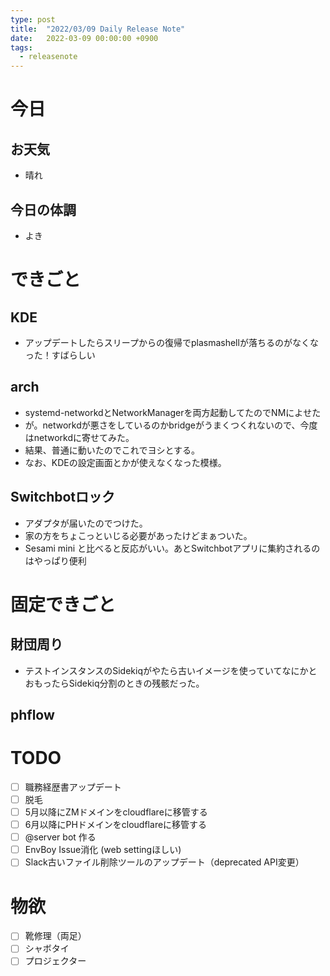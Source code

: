 ```yaml
---
type: post
title:  "2022/03/09 Daily Release Note"
date:   2022-03-09 00:00:00 +0900
tags:
  - releasenote
---
```

# 今日

## お天気

* 晴れ

## 今日の体調

* よき

# できごと

## KDE

* アップデートしたらスリープからの復帰でplasmashellが落ちるのがなくなった！すばらしい

## arch

* systemd-networkdとNetworkManagerを両方起動してたのでNMによせた
* が。networkdが悪さをしているのかbridgeがうまくつくれないので、今度はnetworkdに寄せてみた。
* 結果、普通に動いたのでこれでヨシとする。
* なお、KDEの設定画面とかが使えなくなった模様。

## Switchbotロック

* アダプタが届いたのでつけた。
* 家の方をちょこっといじる必要があったけどまぁついた。
* Sesami mini と比べると反応がいい。あとSwitchbotアプリに集約されるのはやっぱり便利

# 固定できごと

## 財団周り

* テストインスタンスのSidekiqがやたら古いイメージを使っていてなにかとおもったらSidekiq分割のときの残骸だった。

## phflow

# TODO 

- [ ] 職務経歴書アップデート
- [ ] 脱毛
- [ ] 5月以降にZMドメインをcloudflareに移管する
- [ ] 6月以降にPHドメインをcloudflareに移管する
- [ ] @server bot 作る
- [ ] EnvBoy Issue消化 (web settingほしい)
- [ ] Slack古いファイル削除ツールのアップデート（deprecated API変更）

# 物欲

- [ ] 靴修理（両足）
- [ ] シャボタイ
- [ ] プロジェクター
